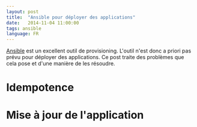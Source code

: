 ```yaml
---
layout: post
title:  "Ansible pour déployer des applications"
date:   2014-11-04 11:00:00
tags: ansible
language: FR
---
```

[Ansible](http://www.ansible.com/) est un excellent outil de provisioning. L'outil n'est donc a priori pas prévu pour déployer des applications. Ce post traite des problèmes que cela pose et d'une manière de les résoudre.

# Idempotence

# Mise à jour de l'application
